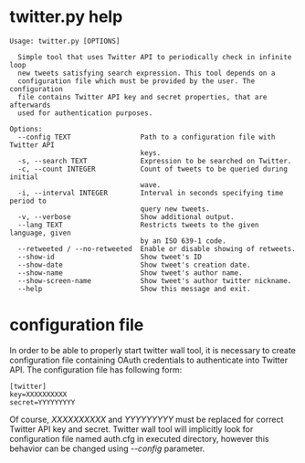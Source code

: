 # twitter.py help
```
Usage: twitter.py [OPTIONS]

  Simple tool that uses Twitter API to periodically check in infinite loop
  new tweets satisfying search expression. This tool depends on a
  configuration file which must be provided by the user. The configuration
  file contains Twitter API key and secret properties, that are afterwards
  used for authentication purposes.

Options:
  --config TEXT                 Path to a configuration file with Twitter API
                                keys.
  -s, --search TEXT             Expression to be searched on Twitter.
  -c, --count INTEGER           Count of tweets to be queried during initial
                                wave.
  -i, --interval INTEGER        Interval in seconds specifying time period to
                                query new tweets.
  -v, --verbose                 Show additional output.
  --lang TEXT                   Restricts tweets to the given language, given
                                by an ISO 639-1 code.
  --retweeted / --no-retweeted  Enable or disable showing of retweets.
  --show-id                     Show tweet's ID
  --show-date                   Show tweet's creation date.
  --show-name                   Show tweet's author name.
  --show-screen-name            Show tweet's author twitter nickname.
  --help                        Show this message and exit.
```
# configuration file
In order to be able to properly start twitter wall tool, it is necessary to create configuration file containing OAuth credentials to authenticate into Twitter API. The configuration file has following form:
```
[twitter]
key=XXXXXXXXXX
secret=YYYYYYYYY
```
Of course, *XXXXXXXXXX* and *YYYYYYYYY* must be replaced for correct Twitter API key and secret. Twitter wall tool will implicitly look for configuration file named auth.cfg in executed directory, however this behavior can be changed using *--config* parameter.
